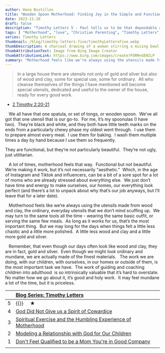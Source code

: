 ```yaml
---
author: Hana Bustillos
title: "Wooden Spoon Motherhood: Finding Joy in the Simple and Functional"
date: 2023-11-28
draft: false
description: "Timothy Letters 5 - Paul tells us to be that dependable and capable wooden spoon"
tags: [ "Motherhood", "love", "Christian Parenting", "Timothy Letters", "Wooden Spoon Motherhood" ]
series: Timothy Letters
thumbnail: /blog/timothy-letters-five/timothyLettersFive.webp
thumbDescription: A charcoal drawing of a woman stirring a mixing bowl using a wooden spoon
thumbAttributionText: Image from Bing Image Creator
thumbAttributionLink: https://www.bing.com/images/create?FORM=GENILP
summary: "Motherhood feels like we’re always using the utensils made from wood and clay, the ordinary, everyday utensils that we don’t mind scuffing up.  We may turn to the same tools all the time - wearing the same basic outfit, or serving the same few meals.  As long as it works for us, that’s the most important thing."
---
```



> In a large house there are utensils not only of gold and silver but also of wood and clay, some for special use, some for ordinary.  All who cleanse themselves of the things I have mentioned will become special utensils, dedicated and useful to the owner of the house, ready for every good work.

- [2 Timothy 2:20-21][verse]

&nbsp;&nbsp;  We all have that one spatula, or set of tongs, or wooden spoon.  We’ve all got that one utensil that is our go-to.  For me, it’s my spoonulas (I have two).  They’re black and white, and they both have little teeth marks on the ends from a particularly chewy phase my oldest went through.  I use them to prepare almost every meal.  I use them for baking.  I wash them multiple times a day by hand because I use them so frequently.

They are functional, but they’re not particularly beautiful.  They’re not ugly, just utilitarian.

&nbsp;&nbsp;  A lot of times, motherhood feels that way.  Functional but not beautiful.  We’re making it work, but it’s not necessarily "aesthetic."  Which, in the age of Instagram and Tiktok and influencers, can be a bit of a sore spot for a lot of moms who are already stressed about everything else.  We just don’t have time and energy to make ourselves, our homes, our everything look perfect (and there’s a lot to unpack about why that’s our job anyways, but I’ll leave that for a later date).

&nbsp;&nbsp;  Motherhood feels like we’re always using the utensils made from wood and clay, the ordinary, everyday utensils that we don’t mind scuffing up.  We may turn to the same tools all the time - wearing the same basic outfit, or serving the same few meals.  As long as it works for us, that’s the most important thing.  But we may long for the days when things felt a little less chaotic and a little more polished.  A little less wood and clay and a little more gold and silver.

&nbsp;&nbsp;  Remember, that even though our days often look like wood and clay, they are in fact, gold and silver.  Even though *we* might *look* ordinary and mundane, we are actually made of the finest materials.   The work we are doing, with our children, with ourselves, in our homes or outside of them, is the most important task we have.  The work of guiding and coaching children into adulthood  is so intrinsically valuable that it’s hard to overstate.  No matter how we go about it, it’s good and holy work.  It may feel mundane a lot of the time, but it is priceless.


|    | [Blog Series: Timothy Letters][seriesTimothyLetters]                  |
|:-- |:------------------------------------------------------------------    |
| 5  |  {{<param title>}}  &nbsp; &nbsp; ★                                  |
| 4  | [God Did Not Give us a Spirit of Cowardice][timL4]                   |
| 3  | [Spiritual Exercise and the Humbling Experience of Motherhood][timL3] |
| 2  | [Modeling a Relationship with God for Our Children][timL2]            |
| 1  | [Don\'t Feel Qualified to be a Mom You\'re in Good Company][timL1]    |
|    |                                                                       |


[verse]: "https://www.biblegateway.com/passage/?search=2%20Timothy%202:20-21&version=NRSVA"
[seriesTimothyLetters]: /tags/timothy-letters/
[TIML4]: /blog/timothy-letters-four/
[TIML3]: /blog/timothy-letters-three/
[TIML2]: /blog/timothy-letters-two/
[TIML1]: /blog/timothy-letters-one/